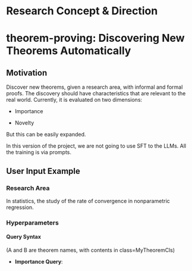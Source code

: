 # Research Concept & Direction



# theorem-proving: Discovering New Theorems Automatically



## Motivation

Discover new theorems, given a research area, with informal and formal proofs. The discovery should have characteristics that are relevant to the real world. Currently, it is evaluated on two dimensions:

- Importance

- Novelty



But this can be easily expanded.



In this version of the project, we are not going to use SFT to the LLMs. All the training is via prompts.



## User Input Example



### Research Area

In statistics, the study of the rate of convergence in nonparametric regression.



### Hyperparameters



#### Query Syntax

(A and B are theorem names, with contents in class=MyTheoremCls)



* **Importance Query**: